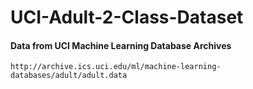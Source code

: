 # UCI-Adult-2-Class-Dataset

#### Data from UCI Machine Learning Database Archives
```
http://archive.ics.uci.edu/ml/machine-learning-databases/adult/adult.data
```

